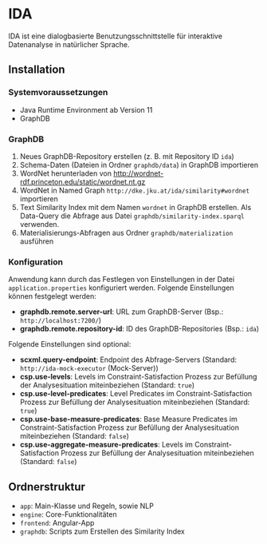 # IDA

IDA ist eine dialogbasierte Benutzungsschnittstelle für interaktive Datenanalyse in natürlicher Sprache.

## Installation

### Systemvoraussetzungen

* Java Runtime Environment ab Version 11
* GraphDB

### GraphDB

1. Neues GraphDB-Repository erstellen (z. B. mit Repository ID `ida`)
2. Schema-Daten (Dateien in Ordner `graphdb/data`) in GraphDB importieren
3. WordNet herunterladen von http://wordnet-rdf.princeton.edu/static/wordnet.nt.gz
4. WordNet in Named Graph `http://dke.jku.at/ida/similarity#wordnet` importieren
5. Text Similarity Index mit dem Namen `wordnet` in GraphDB erstellen. Als Data-Query die Abfrage aus Datei `graphdb/similarity-index.sparql` verwenden.
6. Materialisierungs-Abfragen aus Ordner `graphdb/materialization` ausführen

### Konfiguration

Anwendung kann durch das Festlegen von Einstellungen in der Datei `application.properties` konfiguriert werden. Folgende
Einstellungen können festgelegt werden:

* __graphdb.remote.server-url__: URL zum GraphDB-Server (Bsp.: `http://localhost:7200/`)
* __graphdb.remote.repository-id__: ID des GraphDB-Repositories (Bsp.: `ida`)

Folgende Einstellungen sind optional:

* __scxml.query-endpoint__: Endpoint des Abfrage-Servers (Standard: `http://ida-mock-executor` (Mock-Server))
* __csp.use-levels__: Levels im Constraint-Satisfaction Prozess zur Befüllung der Analysesituation miteinbeziehen (Standard: `true`)
* __csp.use-level-predicates__: Level Predicates im Constraint-Satisfaction Prozess zur Befüllung der Analysesituation miteinbeziehen (Standard: `true`)
* __csp.use-base-measure-predicates__: Base Measure Predicates im Constraint-Satisfaction Prozess zur Befüllung der Analysesituation miteinbeziehen (Standard: `false`)
* __csp.use-aggregate-measure-predicates__: Levels im Constraint-Satisfaction Prozess zur Befüllung der Analysesituation miteinbeziehen (Standard: `false`)

## Ordnerstruktur

* `app`: Main-Klasse und Regeln, sowie NLP
* `engine`: Core-Funktionalitäten
* `frontend`: Angular-App
* `graphdb`: Scripts zum Erstellen des Similarity Index